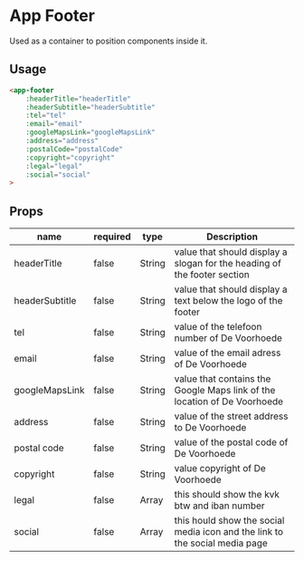 # App Footer
Used as a container to position components inside it.

## Usage

```html
<app-footer
	:headerTitle="headerTitle"
	:headerSubtitle="headerSubtitle"
	:tel="tel"
	:email="email"
	:googleMapsLink="googleMapsLink"
	:address="address"
	:postalCode="postalCode"
	:copyright="copyright"
	:legal="legal"
	:social="social"
>
```

## Props

| name | required | type | Description |
| --- | --- | --- | --- |
| headerTitle | false | String | value that should display a slogan for the heading of the footer section |
| headerSubtitle | false | String | value that should display a text below the logo of the footer |
| tel | false | String | value of the telefoon number of De Voorhoede |
| email | false | String | value of the email adress of De Voorhoede |
| googleMapsLink | false | String | value that contains the Google Maps link of the location of De Voorhoede |
| address | false | String | value of the street address to De Voorhoede |
| postal code | false | String | value of the postal code of De Voorhoede |
| copyright | false | String | value copyright of De Voorhoede |
| legal | false | Array | this should show the kvk btw and iban number |
| social | false | Array | this hould show the social media icon and the link to the social media page |
